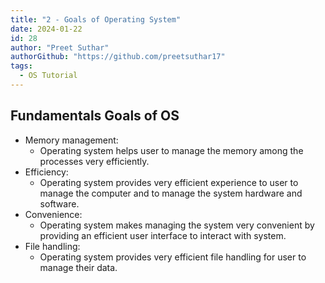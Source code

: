 ```yaml
---
title: "2 - Goals of Operating System"
date: 2024-01-22
id: 28
author: "Preet Suthar"
authorGithub: "https://github.com/preetsuthar17"
tags:
  - OS Tutorial
---
```


## Fundamentals Goals of OS

- Memory management:
  - Operating system helps user to manage the memory among the processes very efficiently.
- Efficiency:
  - Operating system provides very efficient experience to user to manage the computer and to manage the system hardware and software.
- Convenience:
  - Operating system makes managing the system very convenient by providing an efficient user interface to interact with system.
- File handling:
  - Operating system provides very efficient file handling for user to manage their data.
